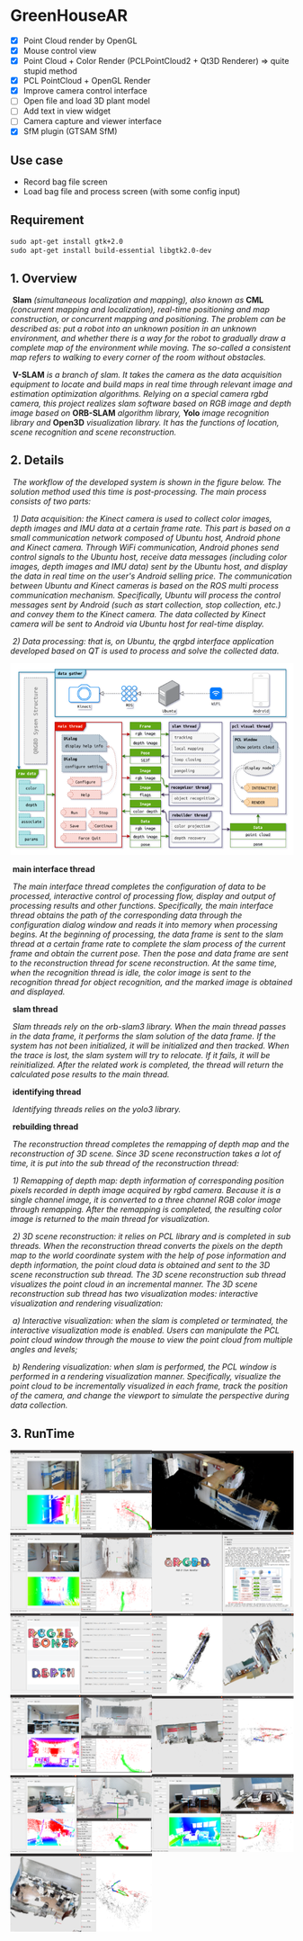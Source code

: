 # GreenHouseAR

<!-- [![Ubuntu 20 Build](https://github.com/lacie-life/GreenHouseAR/actions/workflows/main.yml/badge.svg)](https://github.com/acie-life/GreenHouseAR/actions/workflows/main.yml) -->

- [x] Point Cloud render by OpenGL
- [x] Mouse control view
- [x] Point Cloud + Color Render (PCLPointCloud2 + Qt3D Renderer) => quite stupid method
- [x] PCL PointCloud + OpenGL Render
- [x] Improve camera control interface
- [ ] Open file and load 3D plant model 
- [ ] Add text in view widget
- [ ] Camera capture and viewer interface
- [x] SfM plugin (GTSAM SfM)

## Use case

- Record bag file screen
- Load bag file and process screen (with some config input)

## Requirement

```
sudo apt-get install gtk+2.0
sudo apt-get install build-essential libgtk2.0-dev
```


## 1. Overview

​    **Slam** *(simultaneous localization and mapping), also known as* **CML** *(concurrent mapping and localization), real-time positioning and map construction, or concurrent mapping and positioning. The problem can be described as: put a robot into an unknown position in an unknown environment, and whether there is a way for the robot to gradually draw a complete map of the environment while moving. The so-called a consistent map refers to walking to every corner of the room without obstacles.*

​    **V-SLAM** *is a branch of slam. It takes the camera as the data acquisition equipment to locate and build maps in real time through relevant image and estimation optimization algorithms. Relying on a special camera rgbd camera, this project realizes slam software based on RGB image and depth image based on* **ORB-SLAM** *algorithm library,* **Yolo** *image recognition library and* **Open3D** *visualization library. It has the functions of location, scene recognition and scene reconstruction.*

<!-- ​    *You can find("git clone") our project on GitHub:*

​    *[1]* **QRGBD-SLAM***:* [*https://github.com/Unsigned-Long/QRGBD-SLAM*](https://github.com/Unsigned-Long/QRGBD-SLAM)

​        Desktop software for processing image data and slam. That is, the software currently in use.

<img src="./img/qrgbd.png">

<img src="./img/qrgbd-2.png">

​    *[2]* **Kinect-Controller***:*  [*https://github.com/Unsigned-Long/kinect-controller*](https://github.com/Unsigned-Long/kinect-controller)

​        A data acquisition and control device based on Android, which communicates with the host through WiFi.

<img src="./img/android.png">

​    *[3]* **ROS-Kinect-Server:** [*https://github.com/Unsigned-Long/Ros-Kinect-Server*](https://github.com/Unsigned-Long/Ros-Kinect-Server)

​       It exists on the host (Ubuntu) and controls the server of Kinect camera through ROS, which is controlled by Android client.

<img src="./img/ros-server.png"> -->

## 2. Details

​    *The workflow of the developed system is shown in the figure below. The solution method used this time is post-processing. The main process consists of two parts:*

​    *1) Data acquisition: the Kinect camera is used to collect color images, depth images and IMU data at a certain frame rate. This         part is based on a small communication network composed of Ubuntu host, Android phone and Kinect camera. Through WiFi communication, Android phones send control signals to the Ubuntu host, receive data messages (including color images, depth images and IMU data) sent by the Ubuntu host, and display the data in real time on the user's Android selling price. The communication between Ubuntu and Kinect cameras is based on the ROS multi process communication mechanism. Specifically, Ubuntu will process the control messages sent by Android (such as start collection, stop collection, etc.) and convey them to the Kinect camera. The data collected by Kinect camera will be sent to Android via Ubuntu host for real-time display.*

​    *2) Data processing: that is, on Ubuntu, the qrgbd interface application developed based on QT is used to process and solve the collected data.*

<img src="./Resources/img/qrgbd-system-small.png">

​    **main interface thread**

​    *The main interface thread completes the configuration of data to be processed, interactive control of processing flow, display and output of processing results and other functions. Specifically, the main interface thread obtains the path of the corresponding data through the configuration dialog window and reads it into memory when processing begins. At the beginning of processing, the data frame is sent to the slam thread at a certain frame rate to complete the slam process of the current frame and obtain the current pose. Then the pose and data frame are sent to the reconstruction thread for scene reconstruction. At the same time, when the recognition thread is idle, the color image is sent to the recognition thread for object recognition, and the marked image is obtained and displayed.*

​    **slam thread**

​    *Slam threads rely on the orb-slam3 library. When the main thread passes in the data frame, it performs the slam solution of the data frame. If the system has not been initialized, it will be initialized and then tracked. When the trace is lost, the slam system will try to relocate. If it fails, it will be reinitialized. After the related work is completed, the thread will return the calculated pose results to the main thread.*

​    **identifying thread**

​    *Identifying threads relies on the yolo3 library.*

​    **rebuilding thread**

​    *The reconstruction thread completes the remapping of depth map and the reconstruction of 3D scene. Since 3D scene reconstruction takes a lot of time, it is put into the sub thread of the reconstruction thread:*

​    *1) Remapping of depth map: depth information of corresponding position pixels recorded in depth image acquired by rgbd camera. Because it is a single channel image, it is converted to a three channel RGB color image through remapping. After the remapping is completed, the resulting color image is returned to the main thread for visualization.*

​    *2) 3D scene reconstruction: it relies on PCL library and is completed in sub threads. When the reconstruction thread converts the pixels on the depth map to the world coordinate system with the help of pose information and depth information, the point cloud data is obtained and sent to the 3D scene reconstruction sub thread. The 3D scene reconstruction sub thread visualizes the point cloud in an incremental manner. The 3D scene reconstruction sub thread has two visualization modes: interactive visualization and rendering visualization:*

​        *a) Interactive visualization: when the slam is completed or terminated, the interactive visualization mode is enabled. Users can manipulate the PCL point cloud window through the mouse to view the point cloud from multiple angles and levels;*

​        *b) Rendering visualization: when slam is performed, the PCL window is performed in a rendering visualization manner. Specifically, visualize the point cloud to be incrementally visualized in each frame, track the position of the camera, and change the viewport to simulate the perspective during data collection.*

## 3. RunTime

<img src="./Resources/img/screen/2022-06-03_02-16.png" width=50%><img src="./Resources/img/screen/2022-06-03_02-20.png" width=50%><img src="./Resources/img/screen/2022-06-03_02-23.png" width=50%><img src="./Resources/img/screen/2022-06-03_02-24.png" width=50%><img src="./Resources/img/screen/2022-06-03_02-25.png" width=50%><img src="./Resources/img/screen/2022-06-03_02-30.png" width=50%><img src="./Resources/img/screen/2022-06-03_02-51.png" width=50%><img src="./Resources/img/screen/2022-06-03_02-52.png" width=50%><img src="./Resources/img/screen/2022-06-03_02-53.png" width=50%><img src="./Resources/img/screen/2022-06-03_02-56.png" width=50%><img src="./Resources/img/screen/2022-06-03_02-57.png" width=50%>

